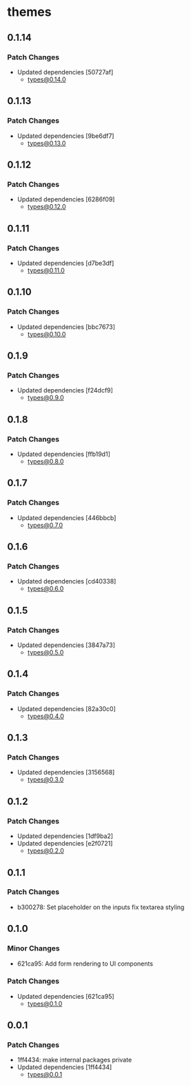 # themes

## 0.1.14

### Patch Changes

- Updated dependencies [50727af]
  - types@0.14.0

## 0.1.13

### Patch Changes

- Updated dependencies [9be6df7]
  - types@0.13.0

## 0.1.12

### Patch Changes

- Updated dependencies [6286f09]
  - types@0.12.0

## 0.1.11

### Patch Changes

- Updated dependencies [d7be3df]
  - types@0.11.0

## 0.1.10

### Patch Changes

- Updated dependencies [bbc7673]
  - types@0.10.0

## 0.1.9

### Patch Changes

- Updated dependencies [f24dcf9]
  - types@0.9.0

## 0.1.8

### Patch Changes

- Updated dependencies [ffb19d1]
  - types@0.8.0

## 0.1.7

### Patch Changes

- Updated dependencies [446bbcb]
  - types@0.7.0

## 0.1.6

### Patch Changes

- Updated dependencies [cd40338]
  - types@0.6.0

## 0.1.5

### Patch Changes

- Updated dependencies [3847a73]
  - types@0.5.0

## 0.1.4

### Patch Changes

- Updated dependencies [82a30c0]
  - types@0.4.0

## 0.1.3

### Patch Changes

- Updated dependencies [3156568]
  - types@0.3.0

## 0.1.2

### Patch Changes

- Updated dependencies [1df9ba2]
- Updated dependencies [e2f0721]
  - types@0.2.0

## 0.1.1

### Patch Changes

- b300278: Set placeholder on the inputs fix textarea styling

## 0.1.0

### Minor Changes

- 621ca95: Add form rendering to UI components

### Patch Changes

- Updated dependencies [621ca95]
  - types@0.1.0

## 0.0.1

### Patch Changes

- 1ff4434: make internal packages private
- Updated dependencies [1ff4434]
  - types@0.0.1
